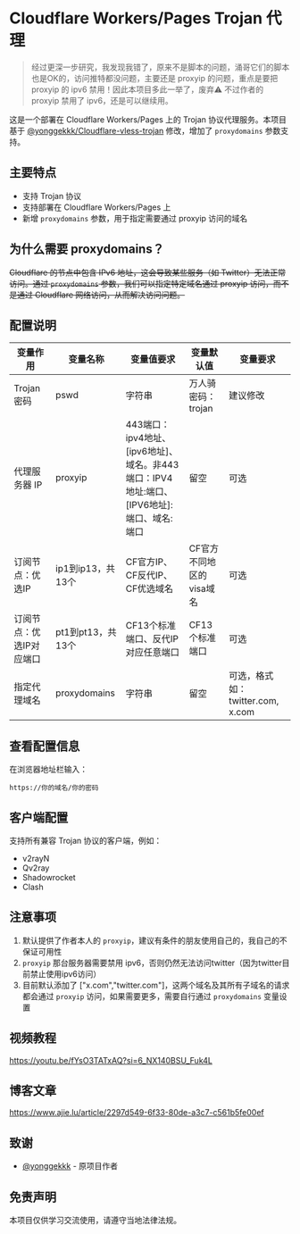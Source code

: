 # Cloudflare Workers/Pages Trojan 代理

> 经过更深一步研究，我发现我错了，原来不是脚本的问题，涌哥它们的脚本也是OK的，访问推特都没问题，主要还是 proxyip 的问题，重点是要把 proxyip 的 ipv6 禁用！因此本项目多此一举了，废弃⚠️ 不过作者的 proxyip 禁用了 ipv6，还是可以继续用。

这是一个部署在 Cloudflare Workers/Pages 上的 Trojan 协议代理服务。本项目基于 [@yonggekkk/Cloudflare-vless-trojan](https://github.com/yonggekkk/Cloudflare-vless-trojan) 修改，增加了 `proxydomains` 参数支持。

## 主要特点

- 支持 Trojan 协议
- 支持部署在 Cloudflare Workers/Pages 上
- 新增 `proxydomains` 参数，用于指定需要通过 proxyip 访问的域名

## 为什么需要 proxydomains？

~~Cloudflare 的节点中包含 IPv6 地址，这会导致某些服务（如 Twitter）无法正常访问。通过 `proxydomains` 参数，我们可以指定特定域名通过 proxyip 访问，而不是通过 Cloudflare 网络访问，从而解决访问问题。~~

## 配置说明

| 变量作用 | 变量名称 | 变量值要求 | 变量默认值 | 变量要求 |
|---------|---------|------------|------------|---------|
| Trojan 密码 | pswd | 字符串 | 万人骑密码：trojan | 建议修改 |
| 代理服务器 IP | proxyip | 443端口：ipv4地址、[ipv6地址]、域名。非443端口：IPV4地址:端口、[IPV6地址]:端口、域名:端口 | 留空 | 可选 |
| 订阅节点：优选IP | ip1到ip13，共13个 | CF官方IP、CF反代IP、CF优选域名 | CF官方不同地区的visa域名 | 可选 |
| 订阅节点：优选IP对应端口 | pt1到pt13，共13个 | CF13个标准端口、反代IP对应任意端口 | CF13个标准端口 | 可选 |
| 指定代理域名 | proxydomains | 字符串 | 留空 | 可选，格式如：twitter.com, x.com |


## 查看配置信息

在浏览器地址栏输入：
```
https://你的域名/你的密码
```

## 客户端配置

支持所有兼容 Trojan 协议的客户端，例如：
- v2rayN
- Qv2ray
- Shadowrocket
- Clash

## 注意事项

1. 默认提供了作者本人的 `proxyip`，建议有条件的朋友使用自己的，我自己的不保证可用性
2. `proxyip` 那台服务器需要禁用 ipv6，否则仍然无法访问twitter（因为twitter目前禁止使用ipv6访问）
3. 目前默认添加了 ["x.com","twitter.com"]，这两个域名及其所有子域名的请求都会通过 `proxyip` 访问，如果需要更多，需要自行通过 `proxydomains` 变量设置

## 视频教程

https://youtu.be/fYsO3TATxAQ?si=6_NX140BSU_Fuk4L

## 博客文章

https://www.ajie.lu/article/2297d549-6f33-80de-a3c7-c561b5fe00ef

## 致谢

- [@yonggekkk](https://github.com/yonggekkk) - 原项目作者

## 免责声明

本项目仅供学习交流使用，请遵守当地法律法规。
